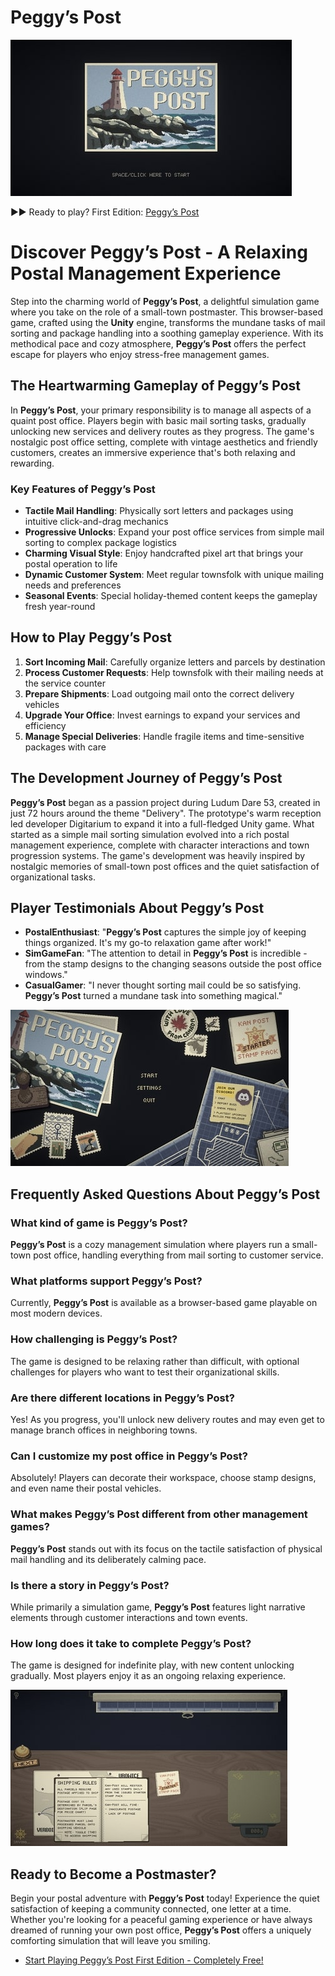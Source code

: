 # Peggy’s Post

![Peggy’s Post](https://raw.githubusercontent.com/Peggys-Post/.github/refs/heads/main/peggys-post.jpg "Peggy’s Post")

▶▶ Ready to play? First Edition: [Peggy’s Post](https://clicker-game.com/peggys-post/ "Peggy’s Post")

# Discover Peggy’s Post - A Relaxing Postal Management Experience

Step into the charming world of **Peggy’s Post**, a delightful simulation game where you take on the role of a small-town postmaster. This browser-based game, crafted using the **Unity** engine, transforms the mundane tasks of mail sorting and package handling into a soothing gameplay experience. With its methodical pace and cozy atmosphere, **Peggy’s Post** offers the perfect escape for players who enjoy stress-free management games.

## The Heartwarming Gameplay of Peggy’s Post

In **Peggy’s Post**, your primary responsibility is to manage all aspects of a quaint post office. Players begin with basic mail sorting tasks, gradually unlocking new services and delivery routes as they progress. The game's nostalgic post office setting, complete with vintage aesthetics and friendly customers, creates an immersive experience that's both relaxing and rewarding.

### Key Features of Peggy’s Post

- **Tactile Mail Handling**: Physically sort letters and packages using intuitive click-and-drag mechanics
- **Progressive Unlocks**: Expand your post office services from simple mail sorting to complex package logistics
- **Charming Visual Style**: Enjoy handcrafted pixel art that brings your postal operation to life
- **Dynamic Customer System**: Meet regular townsfolk with unique mailing needs and preferences
- **Seasonal Events**: Special holiday-themed content keeps the gameplay fresh year-round

## How to Play Peggy’s Post

1. **Sort Incoming Mail**: Carefully organize letters and parcels by destination
2. **Process Customer Requests**: Help townsfolk with their mailing needs at the service counter
3. **Prepare Shipments**: Load outgoing mail onto the correct delivery vehicles
4. **Upgrade Your Office**: Invest earnings to expand your services and efficiency
5. **Manage Special Deliveries**: Handle fragile items and time-sensitive packages with care

## The Development Journey of Peggy’s Post

**Peggy’s Post** began as a passion project during Ludum Dare 53, created in just 72 hours around the theme "Delivery". The prototype's warm reception led developer Digitarium to expand it into a full-fledged Unity game. What started as a simple mail sorting simulation evolved into a rich postal management experience, complete with character interactions and town progression systems. The game's development was heavily inspired by nostalgic memories of small-town post offices and the quiet satisfaction of organizational tasks.

## Player Testimonials About Peggy’s Post

- **PostalEnthusiast**: "**Peggy’s Post** captures the simple joy of keeping things organized. It's my go-to relaxation game after work!"
- **SimGameFan**: "The attention to detail in **Peggy’s Post** is incredible - from the stamp designs to the changing seasons outside the post office windows."
- **CasualGamer**: "I never thought sorting mail could be so satisfying. **Peggy’s Post** turned a mundane task into something magical."

![Peggy’s Post](https://raw.githubusercontent.com/Peggys-Post/.github/refs/heads/main/peggys-post-2.jpg "Peggy’s Post")

## Frequently Asked Questions About Peggy’s Post

### What kind of game is Peggy’s Post?
**Peggy’s Post** is a cozy management simulation where players run a small-town post office, handling everything from mail sorting to customer service.

### What platforms support Peggy’s Post?
Currently, **Peggy’s Post** is available as a browser-based game playable on most modern devices.

### How challenging is Peggy’s Post?
The game is designed to be relaxing rather than difficult, with optional challenges for players who want to test their organizational skills.

### Are there different locations in Peggy’s Post?
Yes! As you progress, you'll unlock new delivery routes and may even get to manage branch offices in neighboring towns.

### Can I customize my post office in Peggy’s Post?
Absolutely! Players can decorate their workspace, choose stamp designs, and even name their postal vehicles.

### What makes Peggy’s Post different from other management games?
**Peggy’s Post** stands out with its focus on the tactile satisfaction of physical mail handling and its deliberately calming pace.

### Is there a story in Peggy’s Post?
While primarily a simulation game, **Peggy’s Post** features light narrative elements through customer interactions and town events.

### How long does it take to complete Peggy’s Post?
The game is designed for indefinite play, with new content unlocking gradually. Most players enjoy it as an ongoing relaxing experience.

![Peggy’s Post](https://raw.githubusercontent.com/Peggys-Post/.github/refs/heads/main/peggys-post-3.jpg "Peggy’s Post")

## Ready to Become a Postmaster?

Begin your postal adventure with **Peggy’s Post** today! Experience the quiet satisfaction of keeping a community connected, one letter at a time. Whether you're looking for a peaceful gaming experience or have always dreamed of running your own post office, **Peggy’s Post** offers a uniquely comforting simulation that will leave you smiling.

- [Start Playing Peggy’s Post First Edition - Completely Free!](https://clicker-game.com/peggys-post/)

